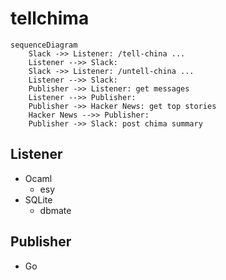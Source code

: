 # tellchima

```mermaid
sequenceDiagram
    Slack ->> Listener: /tell-china ...
    Listener -->> Slack: 
    Slack ->> Listener: /untell-china ...
    Listener -->> Slack: 
    Publisher ->> Listener: get messages
    Listener -->> Publisher: 
    Publisher ->> Hacker News: get top stories
    Hacker News -->> Publisher: 
    Publisher ->> Slack: post chima summary
```

## Listener

- Ocaml
  - esy
- SQLite
  - dbmate

## Publisher

- Go
